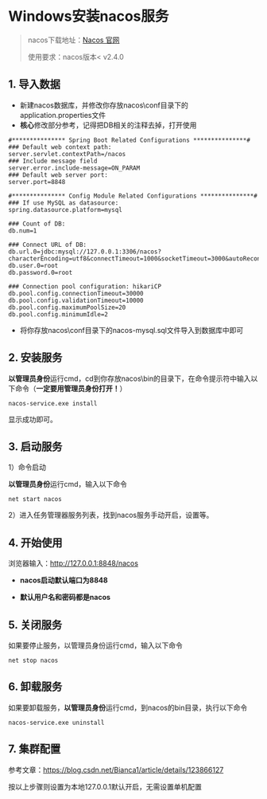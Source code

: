 # Windows安装nacos服务

> nacos下载地址：[Nacos 官网](https://nacos.io/download/release-history/)
> 
> 使用要求：nacos版本< v2.4.0


## 1. 导入数据

- 新建nacos数据库，并修改你存放nacos\conf目录下的application.properties文件
- **核心**修改部分参考，记得把DB相关的注释去掉，打开使用

```properties
#*************** Spring Boot Related Configurations ***************#
### Default web context path:
server.servlet.contextPath=/nacos
### Include message field
server.error.include-message=ON_PARAM
### Default web server port:
server.port=8848

#*************** Config Module Related Configurations ***************#
### If use MySQL as datasource:
spring.datasource.platform=mysql

### Count of DB:
db.num=1

### Connect URL of DB:
db.url.0=jdbc:mysql://127.0.0.1:3306/nacos?characterEncoding=utf8&connectTimeout=1000&socketTimeout=3000&autoReconnect=true&useUnicode=true&useSSL=false&serverTimezone=UTC
db.user.0=root
db.password.0=root

### Connection pool configuration: hikariCP
db.pool.config.connectionTimeout=30000
db.pool.config.validationTimeout=10000
db.pool.config.maximumPoolSize=20
db.pool.config.minimumIdle=2
```

- 将你存放nacos\conf目录下的nacos-mysql.sql文件导入到数据库中即可

## 2. 安装服务

**以管理员身份**运行cmd，cd到你存放nacos\bin的目录下，在命令提示符中输入以下命令（**一定要用管理员身份打开！**）

```shell
nacos-service.exe install
```

显示成功即可。

## 3. 启动服务

1）命令启动

**以管理员身份**运行cmd，输入以下命令

```shell
net start nacos
```

2）进入任务管理器服务列表，找到nacos服务手动开启，设置等。

## 4. 开始使用

浏览器输入：http://127.0.0.1:8848/nacos

- **nacos启动默认端口为8848**

- **默认用户名和密码都是nacos**

##  5. 关闭服务

如果要停止服务，以管理员身份运行cmd，输入以下命令

```shell
net stop nacos
```

## 6. 卸载服务

如果要卸载服务，**以管理员身份**运行cmd，到nacos的bin目录，执行以下命令

```shell
nacos-service.exe uninstall
```

## 7. 集群配置

参考文章：https://blog.csdn.net/Bianca1/article/details/123866127

按以上步骤则设置为本地127.0.0.1默认开启，无需设置单机配置
